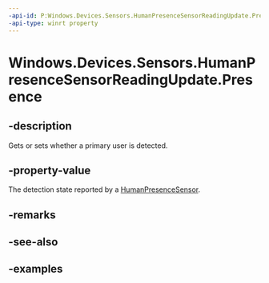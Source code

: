 ```yaml
---
-api-id: P:Windows.Devices.Sensors.HumanPresenceSensorReadingUpdate.Presence
-api-type: winrt property
---
```


# Windows.Devices.Sensors.HumanPresenceSensorReadingUpdate.Presence

<!--
public System.Nullable<Windows.Devices.Sensors.HumanPresence> Presence { get; set; }
-->

## -description

Gets or sets whether a primary user is detected.

## -property-value

The detection state reported by a [HumanPresenceSensor](humanpresencesensor.md).

## -remarks

## -see-also

## -examples
